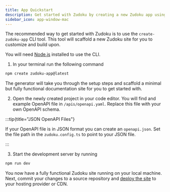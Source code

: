 ```yaml
---
title: App Quickstart
description: Get started with Zudoku by creating a new Zudoku app using the `create-zudoku-app` tool.
sidebar_icon: app-window-mac
---
```


The recommended way to get started with Zudoku is to use the `create-zudoku-app` CLI tool. This tool will scaffold a new Zudoku site for you to customize and build upon.

You will need [Node.js](https://nodejs.org/) installed to use the CLI.

1. In your terminal run the following command

```bash
npm create zudoku-app@latest
```

The generator will take you through the setup steps and scaffold a minimal but fully functional documentation site for you to get started with.

2. Open the newly created project in your code editor. You will find and example OpenAPI file in `/apis/openapi.yaml`. Replace this file with your own OpenAPI schema.

:::tip{title="JSON OpenAPI Files"}

If your OpenAPI file is in JSON format you can create an `openapi.json`. Set the file path in the `zudoku.config.ts` to point to your JSON file.

:::

3. Start the development server by running

```bash
npm run dev
```

You now have a fully functional Zudoku site running on your local machine. Next, commit your changes to a source repository and [deploy the site](/docs/deployment) to your hosting provider or CDN.
